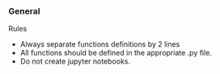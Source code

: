 ### General

Rules
- Always separate functions definitions by 2 lines
- All functions should be defined in the appropriate .py file. 
- Do not create jupyter notebooks.